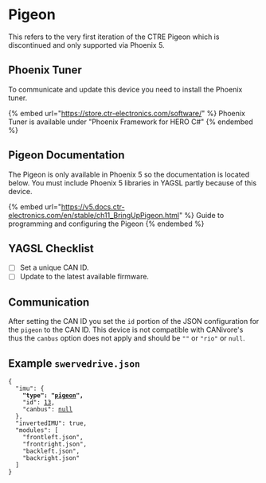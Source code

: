 # Pigeon

This refers to the very first iteration of the CTRE Pigeon which is discontinued and only supported via Phoenix 5.

## Phoenix Tuner

To communicate and update this device you need to install the Phoenix tuner.

{% embed url="https://store.ctr-electronics.com/software/" %}
Phoenix Tuner is available under "Phoenix Framework for HERO C#"&#x20;
{% endembed %}

## Pigeon Documentation

The Pigeon is only available in Phoenix 5 so the documentation is located below. You must include Phoenix 5 libraries in YAGSL partly because of this device.

{% embed url="https://v5.docs.ctr-electronics.com/en/stable/ch11_BringUpPigeon.html" %}
Guide to programming and configuring the Pigeon
{% endembed %}

## YAGSL Checklist

* [ ] Set a unique CAN ID.
* [ ] Update to the latest available firmware.

## Communication

After setting the CAN ID you set the `id` portion of the JSON configuration for the `pigeon` to the CAN ID. This device is not compatible with CANivore's thus the `canbus` option does not apply and should be `""` or `"rio"` or `null`.&#x20;

## Example `swervedrive.json`

<pre class="language-json"><code class="lang-json">{
  "imu": {
<strong>    "type": "<a data-footnote-ref href="#user-content-fn-1">pigeon</a>",
</strong>    "id": <a data-footnote-ref href="#user-content-fn-2">13</a>,
    "canbus": <a data-footnote-ref href="#user-content-fn-3">null</a>
  },
  "invertedIMU": true,
  "modules": [
    "frontleft.json",
    "frontright.json",
    "backleft.json",
    "backright.json"
  ]
}
</code></pre>

[^1]: Pigeon device

[^2]: CAN ID 13

[^3]: Not applicable so `null` is the selected choice.
